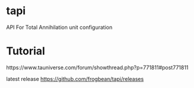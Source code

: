 # tapi
API For Total Annihilation unit configuration
<h1> Tutorial </h1>
https://www.tauniverse.com/forum/showthread.php?p=771811#post771811

latest release https://github.com/frogbean/tapi/releases
